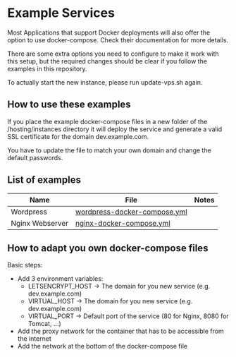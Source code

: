 # Example Services
Most Applications that support Docker deployments will also offer the option to use docker-compose. Check their documentation for more details. 

There are some extra options you need to configure to make it work with this setup, but the required changes should be clear if you follow the examples in this repository.

To actually start the new instance, please run update-vps.sh again.

## How to use these examples
If you place the example docker-compose files in a new folder of the /hosting/instances directory it will deploy the service and generate a valid SSL certificate for the domain dev.example.com.

You have to update the file to match your own domain and change the default passwords.

## List of examples
| Name | File | Notes |
|--|--|--|
|Wordpress|[wordpress-docker-compose.yml](https://github.com/FritzJo/hetzner-docker-hosting/blob/master/docs/examples/wordpress-docker-compose.yml)||
|Nginx Webserver|[nginx-docker-compose.yml](https://github.com/FritzJo/hetzner-docker-hosting/blob/master/docs/examples/nginx-docker-compose.yml)||

## How to adapt you own docker-compose files
Basic steps:
* Add 3 environment variables:
    * LETSENCRYPT_HOST -> The domain for you new service (e.g. dev.example.com)
    * VIRTUAL_HOST -> The domain for you new service (e.g. dev.example.com)
    * VIRTUAL_PORT -> Default port of the service (80 for Nginx, 8080 for Tomcat, ...) 
* Add the proxy network for the container that has to be accessible from the internet
* Add the network at the bottom of the docker-compose file
